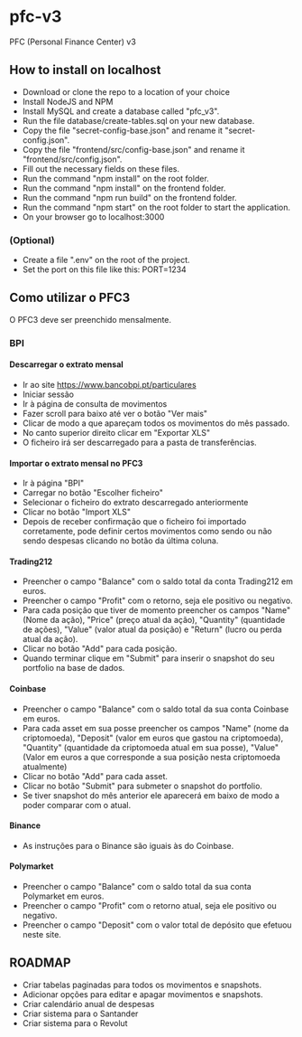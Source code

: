# pfc-v3
PFC (Personal Finance Center) v3

## How to install on localhost

- Download or clone the repo to a location of your choice
- Install NodeJS and NPM
- Install MySQL and create a database called "pfc_v3".
- Run the file database/create-tables.sql on your new database.
- Copy the file "secret-config-base.json" and rename it "secret-config.json".
- Copy the file "frontend/src/config-base.json" and rename it "frontend/src/config.json".
- Fill out the necessary fields on these files.
- Run the command "npm install" on the root folder.
- Run the command "npm install" on the frontend folder.
- Run the command "npm run build" on the frontend folder.
- Run the command "npm start" on the root folder to start the application.
- On your browser go to localhost:3000

### (Optional)

- Create a file ".env" on the root of the project.
- Set the port on this file like this: PORT=1234

## Como utilizar o PFC3

O PFC3 deve ser preenchido mensalmente.

### BPI

#### Descarregar o extrato mensal

- Ir ao site  https://www.bancobpi.pt/particulares
- Iniciar sessão
- Ir à página de consulta de movimentos
- Fazer scroll para baixo até ver o botão "Ver mais"
- Clicar de modo a que apareçam todos os movimentos do mês passado.
- No canto superior direito clicar em "Exportar XLS"
- O ficheiro irá ser descarregado para a pasta de transferências.

#### Importar o extrato mensal no PFC3

- Ir à página "BPI"
- Carregar no botão "Escolher ficheiro"
- Selecionar o ficheiro do extrato descarregado anteriormente
- Clicar no botão "Import XLS"
- Depois de receber confirmação que o ficheiro foi importado corretamente, pode definir certos movimentos como sendo ou não sendo despesas clicando no botão da última coluna.

#### Trading212

- Preencher o campo "Balance" com o saldo total da conta Trading212 em euros.
- Preencher o campo "Profit" com o retorno, seja ele positivo ou negativo.
- Para cada posição que tiver de momento preencher os campos "Name" (Nome da ação), "Price" (preço atual da ação), "Quantity" (quantidade de ações), "Value" (valor atual da posição) e "Return" (lucro ou perda atual da ação).
- Clicar no botão "Add" para cada posição.
- Quando terminar clique em "Submit" para inserir o snapshot do seu portfolio na base de dados.

#### Coinbase

- Preencher o campo "Balance" com o saldo total da sua conta Coinbase em euros.
- Para cada asset em sua posse preencher os campos "Name" (nome da criptomoeda), "Deposit" (valor em euros que gastou na criptomoeda), "Quantity" (quantidade da criptomoeda atual em sua posse), "Value" (Valor em euros a que corresponde a sua posição nesta criptomoeda atualmente)
- Clicar no botão "Add" para cada asset.
- Clicar no botão "Submit" para submeter o snapshot do portfolio.
- Se tiver snapshot do mês anterior ele aparecerá em baixo de modo a poder comparar com o atual.

#### Binance

- As instruções para o Binance são iguais às do Coinbase.

#### Polymarket

- Preencher o campo "Balance" com o saldo total da sua conta Polymarket em euros.
- Preencher o campo "Profit" com o retorno atual, seja ele positivo ou negativo.
- Preencher o campo "Deposit" com o valor total de depósito que efetuou neste site.

## ROADMAP

- Criar tabelas paginadas para todos os movimentos e snapshots.
- Adicionar opções para editar e apagar movimentos e snapshots.
- Criar calendário anual de despesas
- Criar sistema para o Santander
- Criar sistema para o Revolut